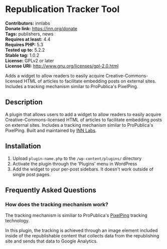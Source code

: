 # Republication Tracker Tool #
**Contributors:** innlabs  
**Donate link:** https://inn.org/donate  
**Tags:** publishers, news  
**Requires at least:** 4.4  
**Requires PHP:** 5.3  
**Tested up to:** 5.2.2  
**Stable tag:** 1.0.2  
**License:** GPLv2 or later  
**License URI:** http://www.gnu.org/licenses/gpl-2.0.html  

Adds a widget to allow readers to easily acquire Creative-Commons-licensed HTML of articles to facilitate embedding posts on external sites. Includes a tracking mechanism similar to ProPublica's PixelPing.

## Description ##

A plugin that allows users to add a widget to allow readers to easily acquire Creative-Commons-licensed HTML of articles to facilitate embedding posts on external sites. Includes a tracking mechanism similar to ProPublica's PixelPing. Built and maintained by [INN Labs](https://labs.inn.org/).

## Installation ##

1. Upload `plugin-name.php` to the `/wp-content/plugins/` directory
2. Activate the plugin through the 'Plugins' menu in WordPress
3. Add the widget to your per-post sidebars. It doesn't work outside of single post pages.

## Frequently Asked Questions ##

### How does the tracking mechanism work? ###

The tracking mechanism is similiar to ProPublica's [PixelPing](https://www.propublica.org/pixelping) tracking technology.

In this plugin, the tracking is achieved through an image element included inside of the republishable content that collects data from the republishing site and sends that data to Google Analytics.
